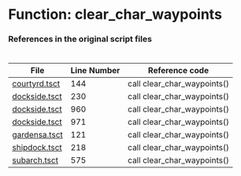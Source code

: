 # Function: clear_char_waypoints
### References in the original script files

#

| File | Line Number | Reference code |
| --- | --- | --- |
| [courtyrd.tsct](../../../out/courtyrd.tsct#L144) | 144 | call clear_char_waypoints() |
| [dockside.tsct](../../../out/dockside.tsct#L230) | 230 | call clear_char_waypoints() |
| [dockside.tsct](../../../out/dockside.tsct#L960) | 960 | call clear_char_waypoints() |
| [dockside.tsct](../../../out/dockside.tsct#L971) | 971 | call clear_char_waypoints() |
| [gardensa.tsct](../../../out/gardensa.tsct#L121) | 121 | call clear_char_waypoints() |
| [shipdock.tsct](../../../out/shipdock.tsct#L218) | 218 | call clear_char_waypoints() |
| [subarch.tsct](../../../out/subarch.tsct#L575) | 575 | call clear_char_waypoints() |
